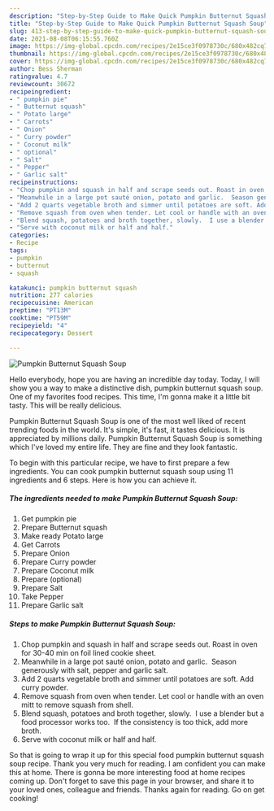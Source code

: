```yaml
---
description: "Step-by-Step Guide to Make Quick Pumpkin Butternut Squash Soup"
title: "Step-by-Step Guide to Make Quick Pumpkin Butternut Squash Soup"
slug: 413-step-by-step-guide-to-make-quick-pumpkin-butternut-squash-soup
date: 2021-08-08T06:15:55.760Z
image: https://img-global.cpcdn.com/recipes/2e15ce3f0978730c/680x482cq70/pumpkin-butternut-squash-soup-recipe-main-photo.jpg
thumbnail: https://img-global.cpcdn.com/recipes/2e15ce3f0978730c/680x482cq70/pumpkin-butternut-squash-soup-recipe-main-photo.jpg
cover: https://img-global.cpcdn.com/recipes/2e15ce3f0978730c/680x482cq70/pumpkin-butternut-squash-soup-recipe-main-photo.jpg
author: Bess Sherman
ratingvalue: 4.7
reviewcount: 30672
recipeingredient:
- " pumpkin pie"
- " Butternut squash"
- " Potato large"
- " Carrots"
- " Onion"
- " Curry powder"
- " Coconut milk"
- " optional"
- " Salt"
- " Pepper"
- " Garlic salt"
recipeinstructions:
- "Chop pumpkin and squash in half and scrape seeds out. Roast in oven for 30-40 min on foil lined cookie sheet."
- "Meanwhile in a large pot sauté onion, potato and garlic.  Season generously with salt, pepper and garlic salt."
- "Add 2 quarts vegetable broth and simmer until potatoes are soft. Add curry powder."
- "Remove squash from oven when tender. Let cool or handle with an oven mitt to remove squash from shell."
- "Blend squash, potatoes and broth together, slowly.  I use a blender but a food processor works too.  If the consistency is too thick, add more broth."
- "Serve with coconut milk or half and half."
categories:
- Recipe
tags:
- pumpkin
- butternut
- squash

katakunci: pumpkin butternut squash 
nutrition: 277 calories
recipecuisine: American
preptime: "PT13M"
cooktime: "PT59M"
recipeyield: "4"
recipecategory: Dessert

---
```



![Pumpkin Butternut Squash Soup](https://img-global.cpcdn.com/recipes/2e15ce3f0978730c/680x482cq70/pumpkin-butternut-squash-soup-recipe-main-photo.jpg)

Hello everybody, hope you are having an incredible day today. Today, I will show you a way to make a distinctive dish, pumpkin butternut squash soup. One of my favorites food recipes. This time, I'm gonna make it a little bit tasty. This will be really delicious.



Pumpkin Butternut Squash Soup is one of the most well liked of recent trending foods in the world. It's simple, it's fast, it tastes delicious. It is appreciated by millions daily. Pumpkin Butternut Squash Soup is something which I've loved my entire life. They are fine and they look fantastic.


To begin with this particular recipe, we have to first prepare a few ingredients. You can cook pumpkin butternut squash soup using 11 ingredients and 6 steps. Here is how you can achieve it.

<!--inarticleads1-->

##### The ingredients needed to make Pumpkin Butternut Squash Soup:

1. Get  pumpkin pie
1. Prepare  Butternut squash
1. Make ready  Potato large
1. Get  Carrots
1. Prepare  Onion
1. Prepare  Curry powder
1. Prepare  Coconut milk
1. Prepare  (optional)
1. Prepare  Salt
1. Take  Pepper
1. Prepare  Garlic salt




<!--inarticleads2-->

##### Steps to make Pumpkin Butternut Squash Soup:

1. Chop pumpkin and squash in half and scrape seeds out. Roast in oven for 30-40 min on foil lined cookie sheet.
1. Meanwhile in a large pot sauté onion, potato and garlic.  Season generously with salt, pepper and garlic salt.
1. Add 2 quarts vegetable broth and simmer until potatoes are soft. Add curry powder.
1. Remove squash from oven when tender. Let cool or handle with an oven mitt to remove squash from shell.
1. Blend squash, potatoes and broth together, slowly.  I use a blender but a food processor works too.  If the consistency is too thick, add more broth.
1. Serve with coconut milk or half and half.




So that is going to wrap it up for this special food pumpkin butternut squash soup recipe. Thank you very much for reading. I am confident you can make this at home. There is gonna be more interesting food at home recipes coming up. Don't forget to save this page in your browser, and share it to your loved ones, colleague and friends. Thanks again for reading. Go on get cooking!
